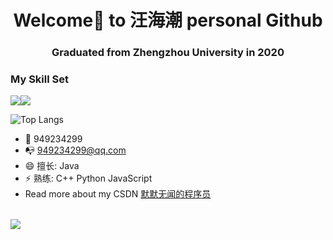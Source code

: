 <h1 align="center"> Welcome👋 to 汪海潮 personal Github</h1>

<h3 align="center">Graduated from Zhengzhou University in 2020</h3>

### My Skill Set

![](https://img.shields.io/badge/Java-ED8B00?style=for-the-badge&logo=openjdk&logoColor=white)![](https://img.shields.io/badge/Python-3776AB?style=for-the-badge&logo=python&logoColor=white)

![Top Langs](https://github-readme-stats.vercel.app/api/top-langs/?username=wanghaichao0611&layout=compact&theme=tokyonight)

- :penguin: 949234299
- :mailbox_with_no_mail: 949234299@qq.com
- 😄 擅长: Java
- ⚡ 熟练: C++ Python JavaScript
- Read more about my CSDN  [默默无闻的程序员](https://blog.csdn.net/CXY_Stole?type=blog)

<br>
<img align="left" src="https://github-readme-stats.vercel.app/api?username=wanghaichao0611&include_all_commits=true&count_private-true&custom_title=wanghaichao0611'%20GitHub%20Stats&line_height=30&show_icons=true&hide_border=true&bg_color=192133&title_color=efb752&icon_color=efb752&text_color=70bed9">




